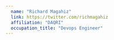 ```yaml
---
  name: "Richard Magahiz"
  link: https://twitter.com/richmagahiz
  affiliation: "DAQRI"
  occupation_title: "Devops Engineer"
---
```

